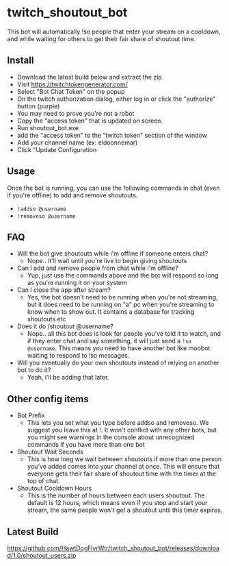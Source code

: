 # twitch_shoutout_bot
This bot will automatically !so people that enter your stream on a cooldown, and while waiting for others to get their fair share of shoutout time.

## Install
- Download the latest build below and extract the zip
- Visit https://twitchtokengenerator.com/
- Select "Bot Chat Token" on the popup
- On the twitch authorization dialog, either log in or click the "authorize" button (purple)
- You may need to prove you're not a robot
- Copy the "access token" that is updated on screen.
- Run shoutout_bot.exe
- add the "access token" to the "twitch token" section of the window
- Add your channel name (ex: eldoonnemar)
- Click "Update Configuration

## Usage
Once the bot is running, you can use the following commands in chat (even if you're offline) to add and remove shoutouts.
- ```!addso @username```
- ```!removeso @username```

## FAQ
- Will the bot give shoutouts while i'm offline if someone enters chat?
  - Nope.. it'll wait until you're live to begin giving shoutouts
- Can I add and remove people from chat while i'm offline?
  - Yup, just use the commands above and the bot will respond so long as you're running it on your system
- Can I close the app after stream?
  - Yes, the bot doesn't need to be running when you're not streaming, but it does need to be running on "a" pc when you're streaming to know when to show out. It contains a database for tracking shoutouts etc
- Does it do /shoutout @username?
  - Nope.. all this bot does is look for people you've told it to watch, and if they enter chat and say something, it will just send a ```!so @username```. This means you need to have another bot like moobot waiting to respond to !so messages.
- Will you eventually do your own shoutouts instead of relying on another bot to do it?
  - Yeah, i'll be adding that later.
  
## Other config items
- Bot Prefix
  - This lets you set what you type before addso and removeso. We suggest you leave this at !. It won't conflict with any other bots, but you might see warnings in the console about unrecognized commands if you have more than one bot
- Shoutout Wait Seconds
  - This is how long we wait between shoutouts if more than one person you've added comes into your channel at once. This will ensure that everyone gets their fair share of shoutout time with the timer at the top of chat.
- Shoutout Cooldown Hours
  - This is the number of hours between each users shoutout. The default is 12 hours, which means even if you stop and start your stream, the same people won't get a shoutout until this timer expires.

## Latest Build
https://github.com/HawtDogFlvrWtr/twitch_shoutout_bot/releases/download/1.0/shoutout_users.zip
